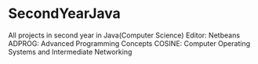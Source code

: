 # SecondYearJava
All projects in second year in Java(Computer Science)
Editor: Netbeans
ADPROG: Advanced Programming Concepts
COSINE: Computer Operating Systems and Intermediate Networking

